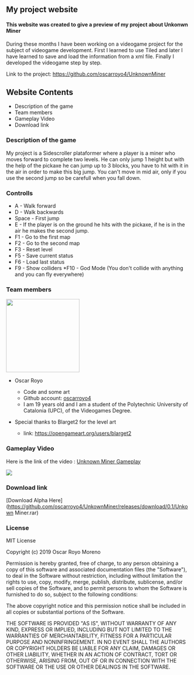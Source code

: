 ## My project website

#### This website was created to give a preview of my project about Unkonwn Miner
During these months I have been working on a videogame project  for the subject of videogame development. First I learned to use Tiled and later I have learned to save and load the information from a xml file. Finally I developed the videogame step by step.

Link to the project: https://github.com/oscarroyo4/UnknownMiner

## Website Contents

- Description of the game
- Team members
- Gameplay Video
- Download link

### Description of the game

My project is a Sidescroller plataformer where a player is a miner who moves forward to complete two levels. He can only jump 1 height but with the help of the pickaxe he can jump up to 3 blocks, you have to hit with it in the air in order to make this big jump. You can't move in mid air, only if you use the second jump so be carefull when you fall down.

### Controlls
 * A - Walk forward   
 * D - Walk backwards
 * Space - First jump
 * E - If the player is on the ground he hits with the pickaxe, if he is in the air he makes the second jump.
 * F1 - Go to the first map
 * F2 - Go to the second map
 * F3 - Reset level
 * F5 - Save current status
 * F6 - Load last status
 * F9 - Show colliders
 *F10 - God Mode (You don't collide with anything and you can fly everywhere)
### Team members

<img src="https://raw.githubusercontent.com/oscarroyo4/UnknownMiner/Images/Semafor_Mias_1.jpg" width="200">

* Oscar Royo
  * Code and some art
  * Github account: [oscarroyo4](https://github.com/oscarroyo4)
  * I am 19 years old and I am a student of the Polytechnic University of Catalonia (UPC), of the Videogames Degree.

* Special thanks to Blarget2 for the level art
  * link: https://opengameart.org/users/blarget2

### Gameplay Video

Here is the link of the video : [Unknown Miner Gameplay](https://www.youtube.com/watch?v=pM2DXTikZTY) <br/>


[![](https://img.youtube.com/vi/pM2DXTikZTY/0.jpg)](https://www.youtube.com/watch?v=pM2DXTikZTY)


### Download link

[Download Alpha Here](https://github.com/oscarroyo4/UnkownMiner/releases/download/0.1/Unkown Miner.rar)


### License

MIT License

Copyright (c) 2019 Oscar Royo Moreno

Permission is hereby granted, free of charge, to any person obtaining a copy
of this software and associated documentation files (the "Software"), to deal
in the Software without restriction, including without limitation the rights
to use, copy, modify, merge, publish, distribute, sublicense, and/or sell
copies of the Software, and to permit persons to whom the Software is
furnished to do so, subject to the following conditions:

The above copyright notice and this permission notice shall be included in all
copies or substantial portions of the Software.

THE SOFTWARE IS PROVIDED "AS IS", WITHOUT WARRANTY OF ANY KIND, EXPRESS OR
IMPLIED, INCLUDING BUT NOT LIMITED TO THE WARRANTIES OF MERCHANTABILITY,
FITNESS FOR A PARTICULAR PURPOSE AND NONINFRINGEMENT. IN NO EVENT SHALL THE
AUTHORS OR COPYRIGHT HOLDERS BE LIABLE FOR ANY CLAIM, DAMAGES OR OTHER
LIABILITY, WHETHER IN AN ACTION OF CONTRACT, TORT OR OTHERWISE, ARISING FROM,
OUT OF OR IN CONNECTION WITH THE SOFTWARE OR THE USE OR OTHER DEALINGS IN THE
SOFTWARE.
